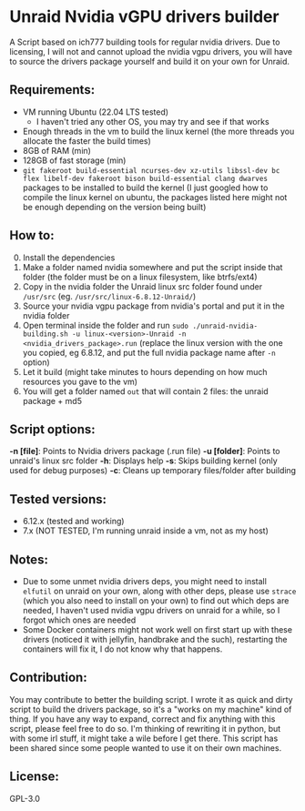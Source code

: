 # Unraid Nvidia vGPU drivers builder

A Script based on ich777 building tools for regular nvidia drivers.
Due to licensing, I will not and cannot upload the nvidia vgpu drivers, you will have to source the drivers package yourself and build it on your own for Unraid.

## Requirements:

- VM running Ubuntu (22.04 LTS tested)
   - I haven't tried any other OS, you may try and see if that works
- Enough threads in the vm to build the linux kernel (the more threads you allocate the faster the build times)
- 8GB of RAM (min)
- 128GB of fast storage (min)
- `git fakeroot build-essential ncurses-dev xz-utils libssl-dev bc flex libelf-dev fakeroot bison build-essential clang dwarves` packages to be installed to build the kernel (I just googled how to compile the linux kernel on ubuntu, the packages listed here might not be enough depending on the version being built)

## How to:

0. Install the dependencies
1. Make a folder named nvidia somewhere and put the script inside that folder (the folder must be on a linux filesystem, like btrfs/ext4)
2. Copy in the nvidia folder the Unraid linux src folder found under `/usr/src` (eg. `/usr/src/linux-6.8.12-Unraid/`)
3. Source your nvidia vgpu package from nvidia's portal and put it in the nvidia folder
4. Open terminal inside the folder and run `sudo ./unraid-nvidia-building.sh -u linux-<version>-Unraid -n <nvidia_drivers_package>.run` (replace the linux version with the one you copied, eg 6.8.12, and put the full nvidia package name after `-n` option)
5. Let it build (might take minutes to hours depending on how much resources you gave to the vm)
6. You will get a folder named `out` that will contain 2 files: the unraid package + md5 

## Script options:

**-n [file]**: Points to Nvidia drivers package (.run file)
**-u [folder]**: Points to unraid's linux src folder
**-h**: Displays help
**-s**: Skips building kernel (only used for debug purposes)
**-c**: Cleans up temporary files/folder after building

## Tested versions:

- 6.12.x (tested and working)
- 7.x (NOT TESTED, I'm running unraid inside a vm, not as my host)

## Notes:

- Due to some unmet nvidia drivers deps, you might need to install `elfutil` on unraid on your own, along with other deps, please use `strace` (which you also need to install on your own) to find out which deps are needed, I haven't used nvidia vgpu drivers on unraid for a while, so I forgot which ones are needed
- Some Docker containers might not work well on first start up with these drivers (noticed it with jellyfin, handbrake and the such), restarting the containers will fix it, I do not know why that happens.

## Contribution:

You may contribute to better the building script. I wrote it as quick and dirty script to build the drivers package, so it's a "works on my machine" kind of thing. If you have any way to expand, correct and fix anything with this script, please feel free to do so. I'm thinking of rewriting it in python, but with some irl stuff, it might take a wile before I get there. This script has been shared since some people wanted to use it on their own machines.

## License: 

GPL-3.0
